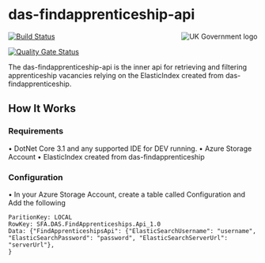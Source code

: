 # das-findapprenticeship-api

<img src="https://avatars.githubusercontent.com/u/9841374?s=200&v=4" align="right" alt="UK Government logo">

[![Build Status](https://sfa-gov-uk.visualstudio.com/Digital%20Apprenticeship%20Service/_apis/build/status/Vacancy%20Services/Find%20Apprenticeship/das-findapprenticeship-api?repoName=SkillsFundingAgency%2Fdas-findapprenticeship-api&branchName=main)](https://sfa-gov-uk.visualstudio.com/Digital%20Apprenticeship%20Service/_apis/build/status/Vacancy%20Services/Find%20Apprenticeship/das-findapprenticeship-api?repoName=SkillsFundingAgency%2Fdas-findapprenticeship-api&branchName=main)

[![Quality Gate Status](https://sonarcloud.io/api/project_badges/measure?project=SkillsFundingAgency_das-findapprenticeship-api&metric=alert_status)](https://sonarcloud.io/summary/new_code?id=SkillsFundingAgency_das-findapprenticeship-api)

The das-findapprenticeship-api is the inner api for retrieving and filtering apprenticeship vacancies relying on the ElasticIndex created from das-findapprenticeship.

## How It Works

### Requirements
• DotNet Core 3.1 and any supported IDE for DEV running.
• Azure Storage Account
• ElasticIndex created from das-findapprenticeship

### Configuration
• In your Azure Storage Account, create a table called Configuration and Add the following
```
ParitionKey: LOCAL
RowKey: SFA.DAS.FindApprenticeships.Api_1.0
Data: {"FindApprenticeshipsApi": {"ElasticSearchUsername": "username", "ElasticSearchPassword": "password", "ElasticSearchServerUrl": "serverUrl"},
}
```
